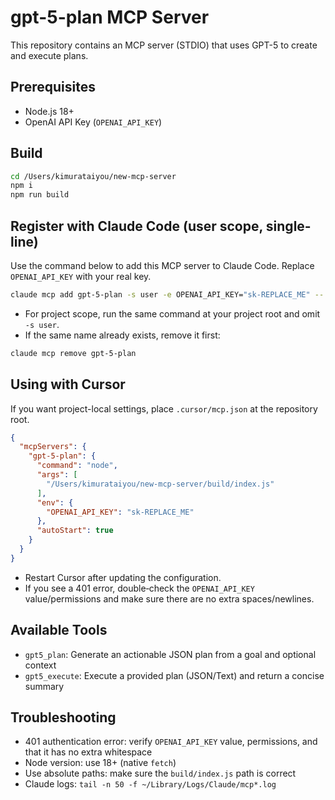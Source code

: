 # gpt-5-plan MCP Server

This repository contains an MCP server (STDIO) that uses GPT-5 to create and execute plans.

## Prerequisites
- Node.js 18+
- OpenAI API Key (`OPENAI_API_KEY`)

## Build
```bash
cd /Users/kimurataiyou/new-mcp-server
npm i
npm run build
```

## Register with Claude Code (user scope, single-line)
Use the command below to add this MCP server to Claude Code.
Replace `OPENAI_API_KEY` with your real key.

```bash
claude mcp add gpt-5-plan -s user -e OPENAI_API_KEY="sk-REPLACE_ME" -- $(which node) /Users/kimurataiyou/new-mcp-server/build/index.js
```

- For project scope, run the same command at your project root and omit `-s user`.
- If the same name already exists, remove it first:

```bash
claude mcp remove gpt-5-plan
```

## Using with Cursor
If you want project-local settings, place `.cursor/mcp.json` at the repository root.

```json
{
  "mcpServers": {
    "gpt-5-plan": {
      "command": "node",
      "args": [
        "/Users/kimurataiyou/new-mcp-server/build/index.js"
      ],
      "env": {
        "OPENAI_API_KEY": "sk-REPLACE_ME"
      },
      "autoStart": true
    }
  }
}
```

- Restart Cursor after updating the configuration.
- If you see a 401 error, double‑check the `OPENAI_API_KEY` value/permissions and make sure there are no extra spaces/newlines.

## Available Tools
- `gpt5_plan`: Generate an actionable JSON plan from a goal and optional context
- `gpt5_execute`: Execute a provided plan (JSON/Text) and return a concise summary

## Troubleshooting
- 401 authentication error: verify `OPENAI_API_KEY` value, permissions, and that it has no extra whitespace
- Node version: use 18+ (native `fetch`)
- Use absolute paths: make sure the `build/index.js` path is correct
- Claude logs: `tail -n 50 -f ~/Library/Logs/Claude/mcp*.log`
